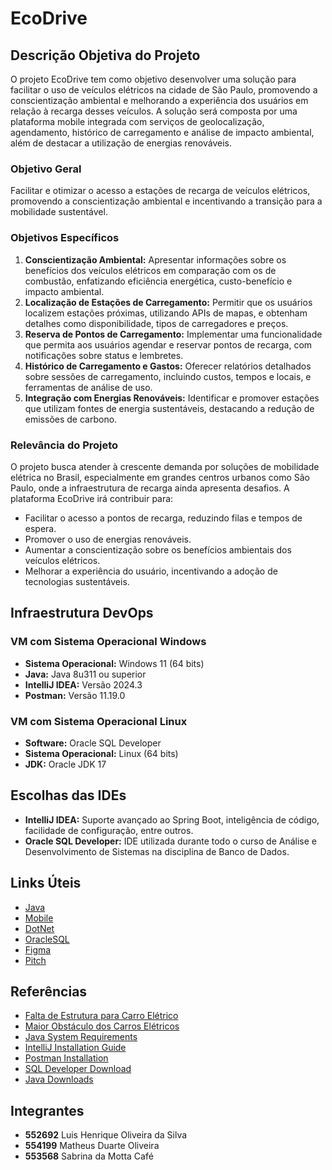 # EcoDrive

## Descrição Objetiva do Projeto
O projeto EcoDrive tem como objetivo desenvolver uma solução para facilitar o uso de veículos elétricos na cidade de São Paulo, promovendo a conscientização ambiental e melhorando a experiência dos usuários em relação à recarga desses veículos. A solução será composta por uma plataforma mobile integrada com serviços de geolocalização, agendamento, histórico de carregamento e análise de impacto ambiental, além de destacar a utilização de energias renováveis.

### Objetivo Geral
Facilitar e otimizar o acesso a estações de recarga de veículos elétricos, promovendo a conscientização ambiental e incentivando a transição para a mobilidade sustentável.

### Objetivos Específicos
1. **Conscientização Ambiental:** Apresentar informações sobre os benefícios dos veículos elétricos em comparação com os de combustão, enfatizando eficiência energética, custo-benefício e impacto ambiental.
2. **Localização de Estações de Carregamento:** Permitir que os usuários localizem estações próximas, utilizando APIs de mapas, e obtenham detalhes como disponibilidade, tipos de carregadores e preços.
3. **Reserva de Pontos de Carregamento:** Implementar uma funcionalidade que permita aos usuários agendar e reservar pontos de recarga, com notificações sobre status e lembretes.
4. **Histórico de Carregamento e Gastos:** Oferecer relatórios detalhados sobre sessões de carregamento, incluindo custos, tempos e locais, e ferramentas de análise de uso.
5. **Integração com Energias Renováveis:** Identificar e promover estações que utilizam fontes de energia sustentáveis, destacando a redução de emissões de carbono.

### Relevância do Projeto
O projeto busca atender à crescente demanda por soluções de mobilidade elétrica no Brasil, especialmente em grandes centros urbanos como São Paulo, onde a infraestrutura de recarga ainda apresenta desafios. A plataforma EcoDrive irá contribuir para:
- Facilitar o acesso a pontos de recarga, reduzindo filas e tempos de espera.
- Promover o uso de energias renováveis.
- Aumentar a conscientização sobre os benefícios ambientais dos veículos elétricos.
- Melhorar a experiência do usuário, incentivando a adoção de tecnologias sustentáveis.


## Infraestrutura DevOps
### VM com Sistema Operacional Windows
- **Sistema Operacional:** Windows 11 (64 bits)
- **Java:** Java 8u311 ou superior
- **IntelliJ IDEA:** Versão 2024.3
- **Postman:** Versão 11.19.0

### VM com Sistema Operacional Linux
- **Software:** Oracle SQL Developer
- **Sistema Operacional:** Linux (64 bits)
- **JDK:** Oracle JDK 17

## Escolhas das IDEs
- **IntelliJ IDEA:** Suporte avançado ao Spring Boot, inteligência de código, facilidade de configuração, entre outros.
- **Oracle SQL Developer:** IDE utilizada durante todo o curso de Análise e Desenvolvimento de Sistemas na disciplina de Banco de Dados.

## Links Úteis
- [Java](https://github.com/globalfiap/Java)
- [Mobile](https://github.com/globalfiap/Mobile)
- [DotNet](https://github.com/globalfiap/Dotnet.git)
- [OracleSQL](https://github.com/globalfiap/OracleSQL.git)
- [Figma](https://www.figma.com/design/Ir8V7KPSws9gH2ncECyi20/Global-Solution-FIGMA?node-id=0-1&t=lP467r4AvsqUzDdJ-1)
- [Pitch](https://www.youtube.com/watch?v=8bzh6oU2oPI)

## Referências
- [Falta de Estrutura para Carro Elétrico](https://www.gazetadopovo.com.br/energia/falta-de-estrutura-para-carro-eletrico-e-um-problema-e-uma-oportunidade-bilionaria/)
- [Maior Obstáculo dos Carros Elétricos](https://www.cnnbrasil.com.br/blogs/boris-feldman/auto/qual-e-o-maior-obstaculo-dos-carros-eletricos/)
- [Java System Requirements](https://www.java.com/en/download/win_64sysreq-sm.jsp)
- [IntelliJ Installation Guide](https://www.jetbrains.com/help/idea/installation-guide.html)
- [Postman Installation](https://learning.postman.com/docs/getting-started/installation/installation-and-updates/)
- [SQL Developer Download](https://www.oracle.com/br/database/sqldeveloper/technologies/download/)
- [Java Downloads](https://www.oracle.com/java/technologies/javase-downloads.html)

## Integrantes
- **552692** Luis Henrique Oliveira da Silva
- **554199** Matheus Duarte Oliveira
- **553568** Sabrina da Motta Café
